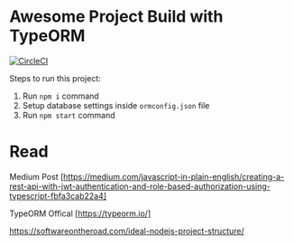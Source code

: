 # Awesome Project Build with TypeORM

[![CircleCI](https://circleci.com/gh/Nditah/school-api.svg?style=svg)](https://circleci.com/gh/Nditah/school-api)

Steps to run this project:

1. Run `npm i` command
2. Setup database settings inside `ormconfig.json` file
3. Run `npm start` command

# Read

Medium Post [https://medium.com/javascript-in-plain-english/creating-a-rest-api-with-jwt-authentication-and-role-based-authorization-using-typescript-fbfa3cab22a4]

TypeORM Offical [https://typeorm.io/]

https://softwareontheroad.com/ideal-nodejs-project-structure/
